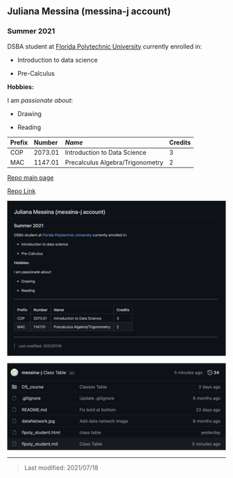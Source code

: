## Juliana Messina (messina-j account)

### Summer 2021

DSBA student at [Florida Polytechnic University](https://www.floridapoly.edu) currently enrolled in: 

- Introduction to data science 
 
- Pre-Calculus

**Hobbies:**

I am _passionate about_: 

- Drawing 

- Reading 




| **Prefix** | **Number** | _Name_                        |Credits |
| :-----------|:------------|:--------------------------|:---------|
| COP        | 2073.01    | Introduction to Data Science  | 3
| MAC        | 1147.01    | Precalculus Algebra/Trigonometry | 2  | 


[Repo main page](https://github.com/messina-j/practice-repo)

[Repo Link](https://github.com/messina-j/practice-repo/blob/main/flpoly_student.md)

![Repo Photo](https://raw.githubusercontent.com/messina-j/practice-repo/main/Screen%20Shot%202021-07-20%20at%209.51.26%20PM.png)

![Repo Photo 2](https://raw.githubusercontent.com/messina-j/practice-repo/main/Screen%20Shot%202021-07-20%20at%209.51.38%20PM.png)


***

> Last modified: 2021/07/18



